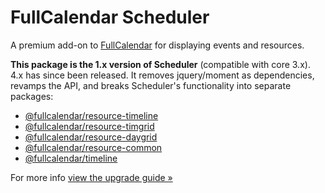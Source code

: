 
# FullCalendar Scheduler

A premium add-on to [FullCalendar](http://fullcalendar.io/) for displaying events and resources.

**This package is the 1.x version of Scheduler** (compatible with core 3.x). 4.x has since been released. It removes jquery/moment as dependencies, revamps the API, and breaks Scheduler's functionality into separate packages:

- [@fullcalendar/resource-timeline](https://www.npmjs.com/package/@fullcalendar/resource-timeline)
- [@fullcalendar/resource-timgrid](https://www.npmjs.com/package/@fullcalendar/resource-timegrid)
- [@fullcalendar/resource-daygrid](https://www.npmjs.com/package/@fullcalendar/resource-daygrid)
- [@fullcalendar/resource-common](https://www.npmjs.com/package/@fullcalendar/resource-common)
- [@fullcalendar/timeline](https://www.npmjs.com/package/@fullcalendar/timeline)

For more info [view the upgrade guide &raquo;](https://fullcalendar.io/docs/upgrading-from-v3)
